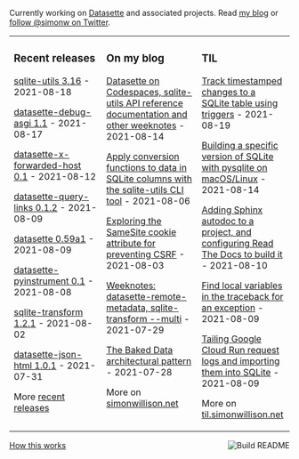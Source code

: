 Currently working on [Datasette](https://datasette.io/) and associated projects. Read [my blog](https://simonwillison.net/) or [follow @simonw on Twitter](https://twitter.com/simonw).

<table><tr><td valign="top" width="33%">

### Recent releases
<!-- recent_releases starts -->
[sqlite-utils 3.16](https://github.com/simonw/sqlite-utils/releases/tag/3.16) - 2021-08-18

[datasette-debug-asgi 1.1](https://github.com/simonw/datasette-debug-asgi/releases/tag/1.1) - 2021-08-17

[datasette-x-forwarded-host 0.1](https://github.com/simonw/datasette-x-forwarded-host/releases/tag/0.1) - 2021-08-12

[datasette-query-links 0.1.2](https://github.com/simonw/datasette-query-links/releases/tag/0.1.2) - 2021-08-09

[datasette 0.59a1](https://github.com/simonw/datasette/releases/tag/0.59a1) - 2021-08-09

[datasette-pyinstrument 0.1](https://github.com/simonw/datasette-pyinstrument/releases/tag/0.1) - 2021-08-08

[sqlite-transform 1.2.1](https://github.com/simonw/sqlite-transform/releases/tag/1.2.1) - 2021-08-02

[datasette-json-html 1.0.1](https://github.com/simonw/datasette-json-html/releases/tag/1.0.1) - 2021-07-31
<!-- recent_releases ends -->
More [recent releases](https://github.com/simonw/simonw/blob/main/releases.md)
</td><td valign="top" width="34%">

### On my blog
<!-- blog starts -->
[Datasette on Codespaces, sqlite-utils API reference documentation and other weeknotes](http://simonwillison.net/2021/Aug/14/datasette-on-codespaces/) - 2021-08-14

[Apply conversion functions to data in SQLite columns with the sqlite-utils CLI tool](http://simonwillison.net/2021/Aug/6/sqlite-utils-convert/) - 2021-08-06

[Exploring the SameSite cookie attribute for preventing CSRF](http://simonwillison.net/2021/Aug/3/samesite/) - 2021-08-03

[Weeknotes: datasette-remote-metadata, sqlite-transform --multi](http://simonwillison.net/2021/Jul/29/datasette-remote-metadata/) - 2021-07-29

[The Baked Data architectural pattern](http://simonwillison.net/2021/Jul/28/baked-data/) - 2021-07-28
<!-- blog ends -->
More on [simonwillison.net](https://simonwillison.net/)
</td><td valign="top" width="33%">

### TIL
<!-- tils starts -->
[Track timestamped changes to a SQLite table using triggers](https://til.simonwillison.net/sqlite/track-timestamped-changes-to-a-table) - 2021-08-19

[Building a specific version of SQLite with pysqlite on macOS/Linux](https://til.simonwillison.net/sqlite/build-specific-sqlite-pysqlite-macos) - 2021-08-14

[Adding Sphinx autodoc to a project, and configuring Read The Docs to build it](https://til.simonwillison.net/sphinx/sphinx-autodoc) - 2021-08-10

[Find local variables in the traceback for an exception](https://til.simonwillison.net/python/find-local-variables-in-exception-traceback) - 2021-08-09

[Tailing Google Cloud Run request logs and importing them into SQLite](https://til.simonwillison.net/cloudrun/tailing-cloud-run-request-logs) - 2021-08-09
<!-- tils ends -->
More on [til.simonwillison.net](https://til.simonwillison.net/)
</td></tr></table>

<a href="https://github.com/simonw/simonw/actions"><img src="https://github.com/simonw/simonw/workflows/Build%20README/badge.svg" align="right" alt="Build README"></a> <a href="https://simonwillison.net/2020/Jul/10/self-updating-profile-readme/">How this works</a>
